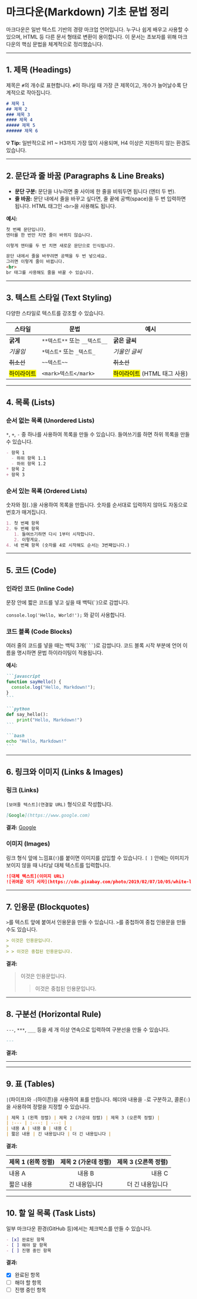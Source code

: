 # 마크다운(Markdown) 기초 문법 정리

마크다운은 일반 텍스트 기반의 경량 마크업 언어입니다. 누구나 쉽게 배우고 사용할 수 있으며, HTML 등 다른 문서 형태로 변환이 용이합니다. 이 문서는 초보자를 위해 마크다운의 핵심 문법을 체계적으로 정리했습니다.

---

## 1. 제목 (Headings)

제목은 `#`의 개수로 표현합니다. `#`이 하나일 때 가장 큰 제목이고, 개수가 늘어날수록 단계적으로 작아집니다.

```markdown
# 제목 1
## 제목 2
### 제목 3
#### 제목 4
##### 제목 5
###### 제목 6
```

**💡 Tip:** 일반적으로 H1 ~ H3까지 가장 많이 사용되며, H4 이상은 지원하지 않는 환경도 있습니다.

---

## 2. 문단과 줄 바꿈 (Paragraphs & Line Breaks)

- **문단 구분:** 문단을 나누려면 줄 사이에 한 줄을 비워두면 됩니다 (엔터 두 번).
- **줄 바꿈:** 문단 내에서 줄을 바꾸고 싶다면, 줄 끝에 공백(space)을 두 번 입력하면 됩니다. HTML 태그인 `<br>`을 사용해도 됩니다.

**예시:**

```markdown
첫 번째 문단입니다.
엔터를 한 번만 치면 줄이 바뀌지 않습니다.

이렇게 엔터를 두 번 치면 새로운 문단으로 인식됩니다.

문단 내에서 줄을 바꾸려면 공백을 두 번 넣으세요.  
그러면 이렇게 줄이 바뀝니다.
<br>
br 태그를 사용해도 줄을 바꿀 수 있습니다.
```

---

## 3. 텍스트 스타일 (Text Styling)

다양한 스타일로 텍스트를 강조할 수 있습니다.

| 스타일 | 문법 | 예시 |
| --- | --- | --- |
| **굵게** | `**텍스트**` 또는 `__텍스트__` | **굵은 글씨** |
| *기울임* | `*텍스트*` 또는 `_텍스트_` | *기울인 글씨* |
| ~~취소선~~ | `~~텍스트~~` | ~~취소선~~ |
| <mark>하이라이트</mark> | `<mark>텍스트</mark>` | <mark>하이라이트</mark> (HTML 태그 사용) |

---

## 4. 목록 (Lists)

### 순서 없는 목록 (Unordered Lists)

`*`, `+`, `-` 중 하나를 사용하여 목록을 만들 수 있습니다. 들여쓰기를 하면 하위 목록을 만들 수 있습니다.

```markdown
- 항목 1
  - 하위 항목 1.1
  - 하위 항목 1.2
* 항목 2
+ 항목 3
```

### 순서 있는 목록 (Ordered Lists)

숫자와 점(`.`)을 사용하여 목록을 만듭니다. 숫자를 순서대로 입력하지 않아도 자동으로 번호가 매겨집니다.

```markdown
1. 첫 번째 항목
2. 두 번째 항목
   1. 들여쓰기하면 다시 1부터 시작합니다.
   2. 이렇게요.
4. 네 번째 항목 (숫자를 4로 시작해도 순서는 3번째입니다.)
```

---

## 5. 코드 (Code)

### 인라인 코드 (Inline Code)

문장 안에 짧은 코드를 넣고 싶을 때 백틱(`` ` ``)으로 감쌉니다.

`console.log('Hello, World!');` 와 같이 사용합니다.

### 코드 블록 (Code Blocks)

여러 줄의 코드를 넣을 때는 백틱 3개(```` ``` ````)로 감쌉니다. 코드 블록 시작 부분에 언어 이름을 명시하면 문법 하이라이팅이 적용됩니다.

**예시:**

````markdown
```javascript
function sayHello() {
  console.log("Hello, Markdown!");
}
```

```python
def say_hello():
    print("Hello, Markdown!")
```

```bash
echo "Hello, Markdown!"
```
````

---

## 6. 링크와 이미지 (Links & Images)

### 링크 (Links)

`[보여줄 텍스트](연결할 URL)` 형식으로 작성합니다.

```markdown
[Google](https://www.google.com)
```

**결과:** [Google](https://www.google.com)

### 이미지 (Images)

링크 형식 앞에 느낌표(`!`)를 붙이면 이미지를 삽입할 수 있습니다. `[ ]` 안에는 이미지가 보이지 않을 때 나타날 대체 텍스트를 입력합니다.

```markdown
![대체 텍스트](이미지 URL)
![귀여운 아기 사자](https://cdn.pixabay.com/photo/2019/02/07/10/05/white-lion-3980831_640.jpg)
```

---

## 7. 인용문 (Blockquotes)

`>`를 텍스트 앞에 붙여서 인용문을 만들 수 있습니다. `>`를 중첩하여 중첩 인용문을 만들 수도 있습니다.

```markdown
> 이것은 인용문입니다.
>
> > 이것은 중첩된 인용문입니다.
```

**결과:**
> 이것은 인용문입니다.
>
> > 이것은 중첩된 인용문입니다.

---

## 8. 구분선 (Horizontal Rule)

`---`, `***`, `___` 등을 세 개 이상 연속으로 입력하여 구분선을 만들 수 있습니다.

```markdown
---
```

**결과:**

---

---

## 9. 표 (Tables)

`|`(파이프)와 `-`(하이픈)을 사용하여 표를 만듭니다. 헤더와 내용을 `-`로 구분하고, 콜론(`:`)을 사용하여 정렬을 지정할 수 있습니다.

```markdown
| 제목 1 (왼쪽 정렬) | 제목 2 (가운데 정렬) | 제목 3 (오른쪽 정렬) |
| :--- | :---: | ---: |
| 내용 A | 내용 B | 내용 C |
| 짧은 내용 | 긴 내용입니다 | 더 긴 내용입니다 |
```

**결과:**

| 제목 1 (왼쪽 정렬) | 제목 2 (가운데 정렬) | 제목 3 (오른쪽 정렬) |
| :--- | :---: | ---: |
| 내용 A | 내용 B | 내용 C |
| 짧은 내용 | 긴 내용입니다 | 더 긴 내용입니다 |

---

## 10. 할 일 목록 (Task Lists)

일부 마크다운 환경(GitHub 등)에서는 체크박스를 만들 수 있습니다.

```markdown
- [x] 완료된 항목
- [ ] 해야 할 항목
- [ ] 진행 중인 항목
```

**결과:**
- [x] 완료된 항목
- [ ] 해야 할 항목
- [ ] 진행 중인 항목
